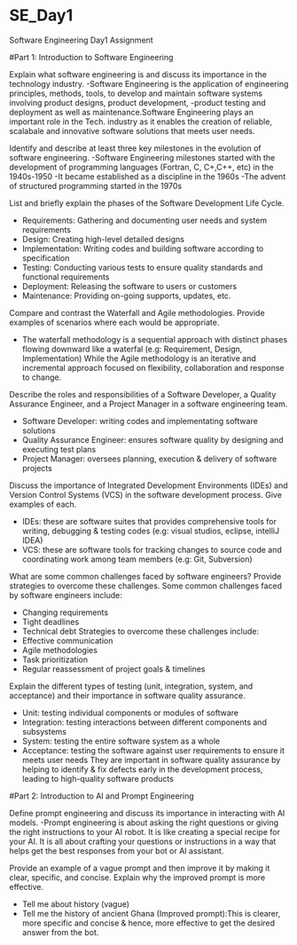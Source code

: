 # SE_Day1
Software Engineering Day1 Assignment

#Part 1: Introduction to Software Engineering

Explain what software engineering is and discuss its importance in the technology industry.
-Software Engineering is the application of engineering principles, methods, tools, to develop and maintain software systems involving product designs, product development, -product testing and deployment as well as maintenance.Software Engineering plays an important role in the Tech. industry as it enables the creation of reliable, scalabale and innovative software solutions that meets user needs.

Identify and describe at least three key milestones in the evolution of software engineering.
-Software Engineering milestones started with the development of programming languages (Fortran, C, C+,C++, etc) in the 1940s-1950
-It became established as a discipline in the 1960s
-The advent of structured programming started in the 1970s

List and briefly explain the phases of the Software Development Life Cycle.
- Requirements: Gathering and documenting user needs and system requirements
- Design: Creating high-level detailed designs
- Implementation: Writing codes and building software according to specification
- Testing: Conducting various tests to ensure quality standards and functional requirements
- Deployment: Releasing the software to users or customers
- Maintenance: Providing on-going supports, updates, etc.

Compare and contrast the Waterfall and Agile methodologies. Provide examples of scenarios where each would be appropriate.
- The waterfall methodology is a sequential approach with distinct phases flowing downward like a waterfal (e.g: Requirement, Design, Implementation) While the Agile methodology is an iterative and incremental approach focused on flexibility, collaboration and response to change.

Describe the roles and responsibilities of a Software Developer, a Quality Assurance Engineer, and a Project Manager in a software engineering team.
- Software Developer: writing codes and implementating software solutions
- Quality Assurance Engineer: ensures software quality by designing and executing test plans
- Project Manager: oversees planning, execution & delivery of software projects

Discuss the importance of Integrated Development Environments (IDEs) and Version Control Systems (VCS) in the software development process. Give examples of each.
- IDEs: these are software suites that provides comprehensive tools for writing, debugging & testing codes (e.g: visual studios, eclipse, intelliJ IDEA)
- VCS: these are software tools for tracking changes to source code and coordinating work among team members (e.g: Git, Subversion) 

What are some common challenges faced by software engineers? Provide strategies to overcome these challenges.
Some common challenges faced by software engineers include:
- Changing requirements
- Tight deadlines
- Technical debt
Strategies to overcome these challenges include:
- Effective communication
- Agile methodologies
- Task prioritization
- Regular reassessment of project goals & timelines

Explain the different types of testing (unit, integration, system, and acceptance) and their importance in software quality assurance.
- Unit: testing individual components or modules of software
- Integration: testing interactions between different components and subsystems
- System: testing the entire software system as a whole
- Acceptance: testing the software against user requirements to ensure it meets user needs
They are important in software quality assurance by helping to identify & fix defects early in the development process, leading to high-quality software products

#Part 2: Introduction to AI and Prompt Engineering


Define prompt engineering and discuss its importance in interacting with AI models.
-Prompt engineering is about asking the right questions or giving the right instructions to your AI robot. It is like creating a special recipe for your AI. It is all about crafting your questions or instructions in a way that helps get the best responses from your bot or AI assistant.

Provide an example of a vague prompt and then improve it by making it clear, specific, and concise. Explain why the improved prompt is more effective.
- Tell me about history (vague)
- Tell me the history of ancient Ghana (Improved prompt):This is clearer, more specific and concise & hence, more effective to get the desired answer from the bot.
